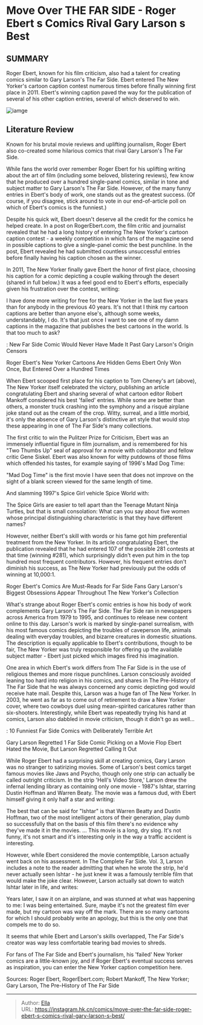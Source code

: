 # Move Over THE FAR SIDE - Roger Ebert s Comics Rival Gary Larson s Best


## SUMMARY 



  Roger Ebert, known for his film criticism, also had a talent for creating comics similar to Gary Larson&#39;s The Far Side.   Ebert entered The New Yorker&#39;s cartoon caption contest numerous times before finally winning first place in 2011.   Ebert&#39;s winning caption paved the way for the publication of several of his other caption entries, several of which deserved to win.  

![iamge](https://static1.srcdn.com/wordpress/wp-content/uploads/2023/12/roger-ebert-captioned-far-side-style-comics-in-the-new-yorker.jpg)

## Literature Review

Known for his brutal movie reviews and uplifting journalism, Roger Ebert also co-created some hilarious comics that rival Gary Larson&#39;s The Far Side.




While fans the world over remember Roger Ebert for his uplifting writing about the art of film (including some beloved, blistering reviews), few know that he produced over a hundred single-panel comics, similar in tone and subject matter to Gary Larson&#39;s The Far Side. However, of the many funny entries in Ebert&#39;s body of work, one stands out as the greatest success. (Of course, if you disagree, stick around to vote in our end-of-article poll on which of Ebert&#39;s comics is the funniest.)




Despite his quick wit, Ebert doesn&#39;t deserve all the credit for the comics he helped create. In a post on RogerEbert.com, the film critic and journalist revealed that he had a long history of entering The New Yorker&#39;s cartoon caption contest - a weekly competition in which fans of the magazine send in possible captions to give a single-panel comic the best punchline. In the post, Ebert revealed he had submitted countless unsuccessful entries before finally having his caption chosen as the winner.

          

In 2011, The New Yorker finally gave Ebert the honor of first place, choosing his caption for a comic depicting a couple walking through the desert (shared in full below.) It was a feel good end to Ebert&#39;s efforts, especially given his frustration over the contest, writing:





I have done more writing for free for the New Yorker in the last five years than for anybody in the previous 40 years.
It&#39;s not that I think my cartoon captions are better than anyone else&#39;s, although some weeks, understandably, I do. It&#39;s that just once I want to see one of my damn captions in the magazine that publishes the best cartoons in the world. Is that too much to ask?


 : New Far Side Comic Would Never Have Made It Past Gary Larson&#39;s Origin Censors


 Roger Ebert&#39;s New Yorker Cartoons Are Hidden Gems 
Ebert Only Won Once, But Entered Over a Hundred Times
         

When Ebert scooped first place for his caption to Tom Cheney&#39;s art (above), The New Yorker itself celebrated the victory, publishing an article congratulating Ebert and sharing several of what cartoon editor Robert Mankoff considered his best &#39;failed&#39; entries. While some are better than others, a monster truck crashing into the symphony and a risqué airplane joke stand out as the cream of the crop. Witty, surreal, and a little morbid, it&#39;s only the absence of Gary Larson&#39;s distinctive art style that would stop these appearing in one of The Far Side&#39;s many collections.




The first critic to win the Pulitzer Prize for Criticism, Ebert was an immensely influential figure in film journalism, and is remembered for his &#34;Two Thumbs Up&#34; seal of approval for a movie with collaborator and fellow critic Gene Siskel. Ebert was also known for witty putdowns of those films which offended his tastes, for example saying of 1996&#39;s Mad Dog Time:


&#34;Mad Dog Time&#34; is the first movie I have seen that does not improve on the sight of a blank screen viewed for the same length of time.


And slamming 1997&#39;s Spice Girl vehicle Spice World with:


The Spice Girls are easier to tell apart than the Teenage Mutant Ninja Turtles, but that is small consolation: What can you say about five women whose principal distinguishing characteristic is that they have different names?


However, neither Ebert&#39;s skill with words or his fame got him preferential treatment from the New Yorker. In its article congratulating Ebert, the publication revealed that he had entered 107 of the possible 281 contests at that time (winning #281), which surprisingly didn&#39;t even put him in the top hundred most frequent contributors. However, his frequent entries don&#39;t diminish his success, as The New Yorker had previously put the odds of winning at 10,000:1.






 Roger Ebert&#39;s Comics Are Must-Reads for Far Side Fans 
Gary Larson&#39;s Biggest Obsessions Appear Throughout The New Yorker&#39;s Collection
         

What&#39;s strange about Roger Ebert&#39;s comic entries is how his body of work complements Gary Larson&#39;s The Far Side. The Far Side ran in newspapers across America from 1979 to 1995, and continues to release new content online to this day. Larson&#39;s work is marked by single-panel surrealism, with his most famous comics depicting the troubles of caveperson life, animals dealing with everyday troubles, and bizarre creatures in domestic situations. The description is equally applicable to Ebert&#39;s contributions, though to be fair, The New Yorker was truly responsible for offering up the available subject matter - Ebert just picked which images fired his imagination.

One area in which Ebert&#39;s work differs from The Far Side is in the use of religious themes and more risque punchlines. Larson consciously avoided leaning too hard into religion in his comics, and shares in The Pre-History of The Far Side that he was always concerned any comic depicting god would receive hate mail. Despite this, Larson was a huge fan of The New Yorker. In 2003, he went as far as to come out of retirement to draw a New Yorker cover, where two cowboys duel using mean-spirited caricatures rather than six-shooters. Interestingly, while Ebert was repeatedly trying his hand at comics, Larson also dabbled in movie criticism, though it didn&#39;t go as well...




 : 10 Funniest Far Side Comics with Deliberately Terrible Art



 Gary Larson Regretted 1 Far Side Comic Picking on a Movie Flop 
Ebert Hated the Movie, But Larson Regretted Calling It Out


          

While Roger Ebert had a surprising skill at creating comics, Gary Larson was no stranger to satirizing movies. Some of Larson&#39;s best comics target famous movies like Jaws and Psycho, though only one strip can actually be called outright criticism. In the strip &#39;Hell&#39;s Video Store,&#39; Larson drew the infernal lending library as containing only one movie - 1987&#39;s Ishtar, starring Dustin Hoffman and Warren Beaty. The movie was a famous dud, with Ebert himself giving it only half a star and writing:


The best that can be said for &#34;Ishtar&#34; is that Warren Beatty and Dustin Hoffman, two of the most intelligent actors of their generation, play dumb so successfully that on the basis of this film there&#39;s no evidence why they&#39;ve made it in the movies. ... This movie is a long, dry slog. It&#39;s not funny, it&#39;s not smart and it&#39;s interesting only in the way a traffic accident is interesting.





However, while Ebert considered the movie contemptible, Larson actually went back on his assessment. In The Complete Far Side. Vol. 3, Larson includes a note to the reader admitting that when he wrote the strip, he&#39;d never actually seen Ishtar - he just knew it was a famously terrible film that would make the joke clear. However, Larson actually sat down to watch Ishtar later in life, and writes:


Years later, I saw it on an airplane, and was stunned at what was happening to me: I was being entertained. Sure, maybe it&#39;s not the greatest film ever made, but my cartoon was way off the mark. There are so many cartoons for which I should probably write an apology, but this is the only one that compels me to do so.


It seems that while Ebert and Larson&#39;s skills overlapped, The Far Side&#39;s creator was way less comfortable tearing bad movies to shreds.

For fans of The Far Side and Ebert&#39;s journalism, his &#39;failed&#39; New Yorker comics are a little-known joy, and if Roger Ebert&#39;s eventual success serves as inspiration, you can enter the New Yorker caption competition here.




Sources: Roger Ebert, RogerEbert.com; Robert Mankoff, The New Yorker; Gary Larson, The Pre-History of The Far Side



---

> Author: [Ella](https://instagram.hk.cn/)  
> URL: https://instagram.hk.cn/comics/move-over-the-far-side-roger-ebert-s-comics-rival-gary-larson-s-best/  

